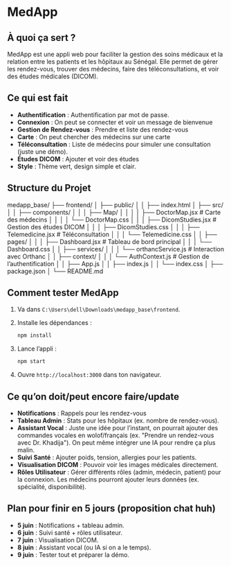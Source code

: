 # MedApp

## À quoi ça sert ?

 MedApp est une appli web pour faciliter la gestion des soins médicaux et la relation entre les patients et les hôpitaux au Sénégal. Elle permet de gérer les rendez-vous, trouver des médecins, faire des téléconsultations, et voir des études médicales (DICOM).

## Ce qui est fait

- **Authentification** : Authentification par mot de passe.
- **Connexion** : On peut se connecter et voir un message de bienvenue
- **Gestion de Rendez-vous** : Prendre et liste des rendez-vous 
- **Carte** : On peut chercher des médecins sur une carte
- **Téléconsultation** : Liste de médecins pour simuler une consultation (juste une démo).
- **Études DICOM** : Ajouter et voir des études
- **Style** : Thème vert, design simple et clair.

## Structure du Projet
medapp_base/
├── frontend/
│   ├── public/
│   │   ├── index.html
│   ├── src/
│   │   ├── components/
│   │   │   ├── Map/
│   │   │   │   ├── DoctorMap.jsx    # Carte des médecins
│   │   │   │   └── DoctorMap.css
│   │   │   ├── DicomStudies.jsx     # Gestion des études DICOM
│   │   │   ├── DicomStudies.css
│   │   │   ├── Telemedicine.jsx     # Téléconsultation
│   │   │   └── Telemedicine.css
│   │   ├── pages/
│   │   │   ├── Dashboard.jsx        # Tableau de bord principal
│   │   │   └── Dashboard.css
│   │   ├── services/
│   │   │   └── orthancService.js    # Interaction avec Orthanc
│   │   ├── context/
│   │   │   └── AuthContext.js       # Gestion de l’authentification
│   │   ├── App.js
│   │   ├── index.js
│   │   └── index.css
│   ├── package.json
│   └── README.md

## Comment tester MedApp

1. Va dans `C:\Users\dell\Downloads\medapp_base\frontend`.
2. Installe les dépendances :

   ```bash
   npm install
   ```
3. Lance l’appli :

   ```bash
   npm start
   ```
4. Ouvre `http://localhost:3000` dans ton navigateur.



## Ce qu’on doit/peut encore faire/update
- **Notifications** : Rappels pour les rendez-vous
- **Tableau Admin** : Stats pour les hôpitaux (ex. nombre de rendez-vous).
- **Assistant Vocal** : Juste une idée pour l’instant, on pourrait ajouter des commandes vocales en wolof/français (ex. "Prendre un rendez-vous avec Dr. Khadija"). On peut même intégrer une IA pour rendre ça plus malin.
- **Suivi Santé** : Ajouter poids, tension, allergies pour les patients.
- **Visualisation DICOM** : Pouvoir voir les images médicales directement.
- **Rôles Utilisateur** : Gérer différents rôles (admin, médecin, patient) pour la connexion. Les médecins pourront ajouter leurs données (ex. spécialité, disponibilité).

## Plan pour finir en 5 jours (proposition chat huh)

- **5 juin** : Notifications + tableau admin.
- **6 juin** : Suivi santé + rôles utilisateur.
- **7 juin** : Visualisation DICOM.
- **8 juin** : Assistant vocal (ou IA si on a le temps).
- **9 juin** : Tester tout et préparer la démo.

### 
